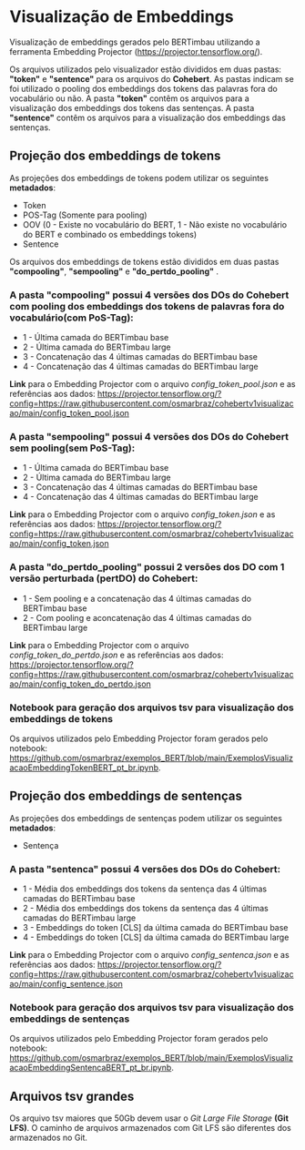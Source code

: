 # Visualização de Embeddings

Visualização de embeddings gerados pelo BERTimbau utilizando a ferramenta Embedding Projector (https://projector.tensorflow.org/).

Os arquivos utilizados pelo visualizador estão divididos em duas pastas: **"token"** e **"sentence"** para os arquivos do **Cohebert**. As pastas indicam se foi utilizado o pooling dos embeddings dos tokens das palavras fora do vocabulário ou não. 
A pasta **"token"** contêm os arquivos para a visualização dos embeddings dos tokens das sentenças.
A pasta **"sentence"** contêm os arquivos para a visualização dos embeddings das sentenças.

## Projeção dos embeddings de tokens

As projeções dos embeddings de tokens podem utilizar os seguintes **metadados**:
- Token
- POS-Tag (Somente para pooling)
- OOV (0 - Existe no vocabulário do BERT, 1 - Não existe no vocabulário do BERT e combinado os embeddings tokens)
- Sentence

Os arquivos dos embeddings de tokens estão divididos em duas pastas **"compooling"**, **"sempooling"** e **"do_pertdo_pooling"** .

### A pasta **"compooling"** possui 4 versões dos DOs do Cohebert com pooling dos embeddings dos tokens de palavras fora do vocabulário(com PoS-Tag):
- 1 - Última camada do BERTimbau base
- 2 - Última camada do BERTimbau large
- 3 - Concatenação das 4 últimas camadas do BERTimbau base
- 4 - Concatenação das 4 últimas camadas do BERTimbau large

**Link** para o Embedding Projector com o arquivo *config_token_pool.json* e as referências aos dados:
https://projector.tensorflow.org/?config=https://raw.githubusercontent.com/osmarbraz/cohebertv1visualizacao/main/config_token_pool.json

### A pasta **"sempooling"** possui 4 versões dos DOs do Cohebert sem pooling(sem PoS-Tag):
- 1 - Última camada do BERTimbau base
- 2 - Última camada do BERTimbau large
- 3 - Concatenação das 4 últimas camadas do BERTimbau base
- 4 - Concatenação das 4 últimas camadas do BERTimbau large

**Link** para o Embedding Projector com o arquivo *config_token.json* e as referências aos dados:
https://projector.tensorflow.org/?config=https://raw.githubusercontent.com/osmarbraz/cohebertv1visualizacao/main/config_token.json

### A pasta **"do_pertdo_pooling"** possui 2 versões dos DO com 1 versão perturbada (pertDO) do Cohebert:
- 1 - Sem pooling e a concatenação das 4 últimas camadas do BERTimbau base
- 2 - Com pooling e aconcatenação das 4 últimas camadas do BERTimbau large

**Link** para o Embedding Projector com o arquivo *config_token_do_pertdo.json* e as referências aos dados:
https://projector.tensorflow.org/?config=https://raw.githubusercontent.com/osmarbraz/cohebertv1visualizacao/main/config_token_do_pertdo.json

### Notebook para geração dos arquivos tsv para visualização dos embeddings de tokens
 
Os arquivos utilizados pelo Embedding Projector foram gerados pelo notebook: https://github.com/osmarbraz/exemplos_BERT/blob/main/ExemplosVisualizacaoEmbeddingTokenBERT_pt_br.ipynb.

## Projeção dos embeddings de sentenças

As projeções dos embeddings de sentenças podem utilizar os seguintes **metadados**:
- Sentença

### A pasta **"sentenca"** possui 4 versões dos DOs do Cohebert:
- 1 - Média dos embeddings dos tokens da sentença das 4 últimas camadas do BERTimbau base
- 2 - Média dos embeddings dos tokens da sentença das 4 últimas camadas do BERTimbau large
- 3 - Embeddings do token [CLS] da última camada do BERTimbau base
- 4 - Embeddings do token [CLS] da última camada do BERTimbau large

**Link** para o Embedding Projector com o arquivo *config_sentenca.json* e as referências aos dados:
https://projector.tensorflow.org/?config=https://raw.githubusercontent.com/osmarbraz/cohebertv1visualizacao/main/config_sentence.json

### Notebook para geração dos arquivos tsv para visualização dos embeddings de sentenças
 
Os arquivos utilizados pelo Embedding Projector foram gerados pelo notebook: https://github.com/osmarbraz/exemplos_BERT/blob/main/ExemplosVisualizacaoEmbeddingSentencaBERT_pt_br.ipynb.

## Arquivos tsv grandes
Os arquivo tsv maiores que 50Gb devem usar o *Git Large File Storage* **(Git LFS)**. O caminho de arquivos armazenados com Git LFS são diferentes dos armazenados no Git.
